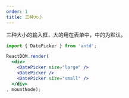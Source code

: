 ```yaml
---
order: 1
title: 三种大小
---
```


三种大小的输入框，大的用在表单中，中的为默认。



````jsx
import { DatePicker } from 'antd';

ReactDOM.render(
  <div>
    <DatePicker size="large" />
    <DatePicker />
    <DatePicker size="small" />
  </div>
, mountNode);
````
